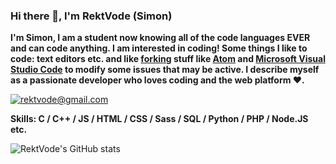 ### **Hi there 👋, I'm RektVode (Simon)**

**I'm Simon, I am a student now knowing **all of the code languages EVER** and can code anything. I am interested in coding! Some things I like to code: text editors etc. and like [forking](https://docs.github.com/en/get-started/quickstart/fork-a-repo) stuff like [Atom](https://github.com/atom/atom#atom) and [Microsoft Visual Studio Code](https://github.com/microsoft/vscode) to modify some issues that may be active. I describe myself as a passionate developer who loves coding and the web platform ❤️.**

<a href="mailto:rektvode@gmail.com">![rektvode@gmail.com](https://img.shields.io/badge/Gmail-D14836?style=for-the-badge&logo=gmail&logoColor=lightblue)</a>

**Skills: C / C++ /  JS / HTML / CSS / Sass / SQL / Python / PHP / Node.JS etc.**

![RektVode's GitHub stats](https://github-readme-stats.vercel.app/api?username=RektVode&show_icons=true)   
